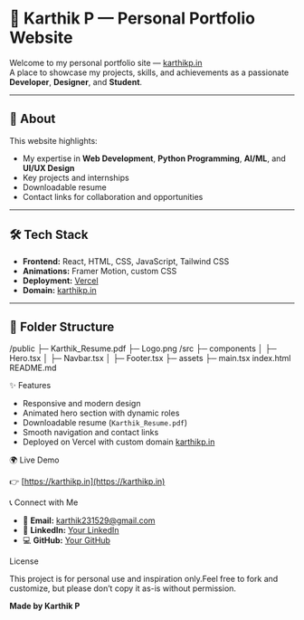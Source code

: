 # 💼 Karthik P — Personal Portfolio Website

Welcome to my personal portfolio site — [karthikp.in](https://karthikp.in)  
A place to showcase my projects, skills, and achievements as a passionate **Developer**, **Designer**, and **Student**.

---

## 🚀 About

This website highlights:
- My expertise in **Web Development**, **Python Programming**, **AI/ML**, and **UI/UX Design**
- Key projects and internships
- Downloadable resume
- Contact links for collaboration and opportunities

---

## 🛠️ Tech Stack

- **Frontend:** React, HTML, CSS, JavaScript, Tailwind CSS
- **Animations:** Framer Motion, custom CSS
- **Deployment:** [Vercel](https://vercel.com)
- **Domain:** [karthikp.in](https://karthikp.in)

---

## 📂 Folder Structure

/public
├─ Karthik_Resume.pdf
├─ Logo.png
/src
├─ components
│ ├─ Hero.tsx
│ ├─ Navbar.tsx
│ ├─ Footer.tsx
├─ assets
├─ main.tsx
index.html
README.md

✨ Features

- Responsive and modern design
- Animated hero section with dynamic roles
- Downloadable resume (`Karthik_Resume.pdf`)
- Smooth navigation and contact links
- Deployed on Vercel with custom domain [karthikp.in](https://karthikp.in)

🌍 Live Demo

👉 [https://karthikp.in](https://karthikp.in)

 📞 Connect with Me

- 📧 **Email:** [karthik231529@gmail.com](mailto:karthik231529@gmail.com)
- 💼 **LinkedIn:** [Your LinkedIn](https://www.linkedin.com/in/karthik2329)
- 💻 **GitHub:** [Your GitHub](https://github.com/Karthik232915)


 License

This project is for personal use and inspiration only.Feel free to fork and customize, but please don’t copy it as-is without permission.

**Made by Karthik P**
